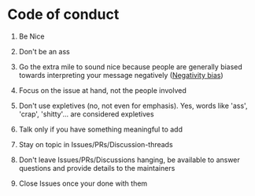 # Code of conduct

<!-- mdformat-toc start --slug=github --maxlevel=6 --minlevel=2 -->

<!-- mdformat-toc end -->

1. Be Nice

2. Don't be an ass

3. Go the extra mile to sound nice because people are generally biased towards
   interpreting your message negatively
   ([Negativity bias](https://en.wikipedia.org/wiki/Negativity_bias))

4. Focus on the issue at hand, not the people involved

5. Don't use expletives (no, not even for emphasis). Yes, words like 'ass', 'crap',
   'shitty'... are considered expletives

6. Talk only if you have something meaningful to add

7. Stay on topic in Issues/PRs/Discussion-threads

8. Don't leave Issues/PRs/Discussions hanging, be available to answer questions and
   provide details to the maintainers

9. Close Issues once your done with them
